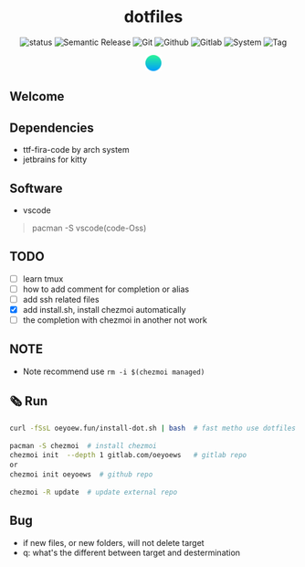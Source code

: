 <h1 align="center">dotfiles</h1>

<div align="center">

![status](https://img.shields.io/badge/Maintain-Yes-blueviolet.svg?style=flat-square&logo=Chakra-Ui&color=90E59A&logoColor=green)
![Semantic Release](https://img.shields.io/badge/%20%20%F0%9F%93%A6%F0%9F%9A%80-Semantic-e10079.svg?style=flat-square)
![Git](https://img.shields.io/badge/GIT-Yes-green.svg?style=flat-square&logo=git&label=GIT)
![Github](https://img.shields.io/badge/Github-Yes-green.svg?style=flat-square&logo=github&label=Github&logoColor=cyan)
![Gitlab](https://img.shields.io/badge/Gitlab-Yes-ffcc00.svg?style=flat-square&logo=gitlab&label=Gitlab)
![System](https://img.shields.io/badge/System-Linux-white.svg?style=flat-square&logo=linux&logoColor=9ECE6A&color=BB9AF7)
![Tag](https://img.shields.io/gitlab/v/tag/oeyoews/dotfiles?color=green&logo=FastAPI&style=flat-square)

<img src="img/2022-06-25-11-11-25.png" width=28>

</div>

## Welcome

## Dependencies

* ttf-fira-code by arch system
* jetbrains for kitty

## Software

* vscode

> pacman -S vscode(code-Oss)

## TODO

* [ ] learn tmux
* [ ] how to add comment for completion or alias
* [ ] add ssh related files
* [x] add install.sh, install chezmoi automatically
* [ ] the completion with chezmoi in another not work

## NOTE

* Note recommend use `rm -i $(chezmoi managed)`

## 🗞️ Run

```bash
curl -fSsL oeyoew.fun/install-dot.sh | bash  # fast metho use dotfiles
```

```bash
pacman -S chezmoi  # install chezmoi
chezmoi init  --depth 1 gitlab.com/oeyoews   # gitlab repo
or
chezmoi init oeyoews  # github repo
```

```bash
chezmoi -R update  # update external repo
```

## Bug

* if new files, or new folders, will not delete target
* q: what's the different between target and destermination
